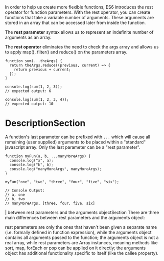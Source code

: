 In order to help us create more flexible functions, ES6 introduces the rest operator for function parameters. With the rest operator, you 
can create functions that take a variable number of arguments. These arguments are stored in an array that can be accessed later from 
inside the function.

The **rest parameter** syntax allows us to represent an indefinite number of arguments as an array.

The **rest operator** eliminates the need to check the args array and allows us to apply map(), filter() and reduce() on the parameters array.
```
function sum(...theArgs) {
  return theArgs.reduce((previous, current) => {
    return previous + current;
  });
}

console.log(sum(1, 2, 3));
// expected output: 6

console.log(sum(1, 2, 3, 4));
// expected output: 10
```
# DescriptionSection
A function's last parameter can be prefixed with `...` which will cause all remaining (user supplied) arguments to be placed within a "standard" javascript array. Only the last parameter can be a "rest parameter".
```
function myFun(a, b, ...manyMoreArgs) {
  console.log("a", a); 
  console.log("b", b);
  console.log("manyMoreArgs", manyMoreArgs); 
}

myFun("one", "two", "three", "four", "five", "six");

// Console Output:
// a, one
// b, two
// manyMoreArgs, [three, four, five, six]
```
| between rest parameters and the arguments objectSection
There are three main differences between rest parameters and the arguments object:

rest parameters are only the ones that haven't been given a separate name (i.e. formally defined in function expression), while the arguments object contains all arguments passed to the function;
the arguments object is not a real array, while rest parameters are Array instances, meaning methods like sort, map, forEach or pop can be applied on it directly;
the arguments object has additional functionality specific to itself (like the callee property).
